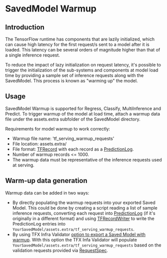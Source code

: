 # SavedModel Warmup

## Introduction

The TensorFlow runtime has components that are lazily initialized,
which can cause high latency for the first request/s sent to a model after it is
loaded. This latency can be several orders of magnitude higher than that of a
single inference request.

To reduce the impact of lazy initialization on request latency, it's possible to
trigger the initialization of the sub-systems and components at model load time
by providing a sample set of inference requests along with the SavedModel. This
process is known as "warming up" the model.

## Usage

SavedModel Warmup is supported for Regress, Classify, MultiInference and
Predict. To trigger warmup of the model at load time, attach a warmup data file
under the assets.extra subfolder of the SavedModel directory.

Requirements for model warmup to work correctly:

*   Warmup file name: 'tf_serving_warmup_requests'
*   File location: assets.extra/
*   File format:
    [TFRecord](https://www.tensorflow.org/tutorials/load_data/tfrecord#tfrecords_format_details)
    with each record as a
    [PredictionLog](https://github.com/tensorflow/serving/blob/master/tensorflow_serving/apis/prediction_log.proto#:~:text=message-,PredictionLog,-%7B).
*   Number of warmup records <= 1000.
*   The warmup data must be representative of the inference requests used at
    serving.

## Warm-up data generation

Warmup data can be added in two ways:

*   By directly populating the warmup requests into your exported Saved Model.
    This could be done by creating a script reading a list of sample
    inference requests, converting each request into
    [PredictionLog](https://github.com/tensorflow/serving/blob/master/tensorflow_serving/apis/prediction_log.proto#:~:text=message-,PredictionLog,-%7B)
    (if it's originally in a different format) and using
    [TFRecordWriter](https://www.tensorflow.org/api_docs/python/tf/io/TFRecordWriter)
    to write the PredictionLog entries into
    `YourSavedModel/assets.extra/tf_serving_warmup_requests`.
*   By using TFX Infra Validator
    [option to export a Saved Model with warmup](https://tensorflow.github.io/tfx/guide/infra_validator/#producing-a-savedmodel-with-warmup).
    With this option the TFX Infa Validator will populate
    `YourSavedModel/assets.extra/tf_serving_warmup_requests` based on the
    validation requests provided via
    [RequestSpec](https://tensorflow.github.io/tfx/guide/infra_validator/#requestspec).


